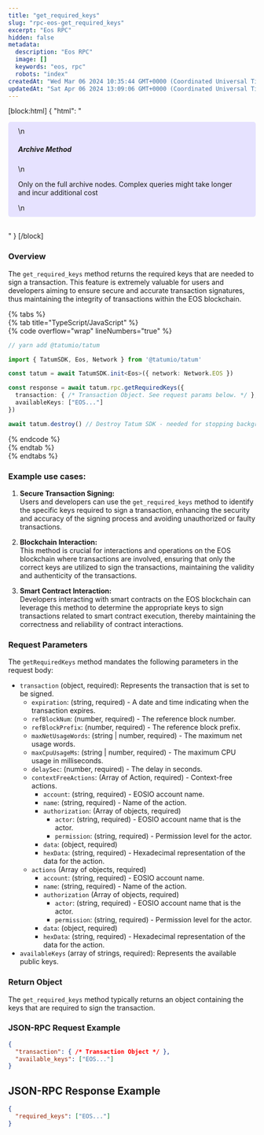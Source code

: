 ```yaml
---
title: "get_required_keys"
slug: "rpc-eos-get_required_keys"
excerpt: "Eos RPC"
hidden: false
metadata: 
  description: "Eos RPC"
  image: []
  keywords: "eos, rpc"
  robots: "index"
createdAt: "Wed Mar 06 2024 10:35:44 GMT+0000 (Coordinated Universal Time)"
updatedAt: "Sat Apr 06 2024 13:09:06 GMT+0000 (Coordinated Universal Time)"
---
```

[block:html]
{
  "html": "<div style="padding: 10px 20px; border-radius: 5px; background-color: #e6e2ff; margin: 0 0 30px 0;">\n  <h5>Archive Method</h5>\n  <p>Only on the full archive nodes. Complex queries might take longer and incur additional cost</p>\n</div>"
}
[/block]


### Overview

The `get_required_keys` method returns the required keys that are needed to sign a transaction. This feature is extremely valuable for users and developers aiming to ensure secure and accurate transaction signatures, thus maintaining the integrity of transactions within the EOS blockchain.

{% tabs %}  
{% tab title="TypeScript/JavaScript" %}  
{% code overflow="wrap" lineNumbers="true" %}

```typescript
// yarn add @tatumio/tatum

import { TatumSDK, Eos, Network } from '@tatumio/tatum'

const tatum = await TatumSDK.init<Eos>({ network: Network.EOS })

const response = await tatum.rpc.getRequiredKeys({
  transaction: { /* Transaction Object. See request params below. */ },
  availableKeys: ["EOS..."]
})

await tatum.destroy() // Destroy Tatum SDK - needed for stopping background jobs
```

{% endcode %}  
{% endtab %}  
{% endtabs %}

### Example use cases:

1. **Secure Transaction Signing:**  
   Users and developers can use the `get_required_keys` method to identify the specific keys required to sign a transaction, enhancing the security and accuracy of the signing process and avoiding unauthorized or faulty transactions.

2. **Blockchain Interaction:**  
   This method is crucial for interactions and operations on the EOS blockchain where transactions are involved, ensuring that only the correct keys are utilized to sign the transactions, maintaining the validity and authenticity of the transactions.

3. **Smart Contract Interaction:**  
   Developers interacting with smart contracts on the EOS blockchain can leverage this method to determine the appropriate keys to sign transactions related to smart contract execution, thereby maintaining the correctness and reliability of contract interactions.

### Request Parameters

The `getRequiredKeys` method mandates the following parameters in the request body:

- `transaction` (object, required): Represents the transaction that is set to be signed. 
  - `expiration`: (string, required) - A date and time indicating when the transaction expires.
  - `refBlockNum`: (number, required) - The reference block number.
  - `refBlockPrefix`: (number, required) - The reference block prefix.
  - `maxNetUsageWords`: (string | number, required) - The maximum net usage words.
  - `maxCpuUsageMs`: (string | number, required) - The maximum CPU usage in milliseconds.
  - `delaySec`: (number, required) - The delay in seconds.
  - `contextFreeActions`: (Array of Action, required) - Context-free actions.
    - `account`: (string, required) - EOSIO account name.
    - `name`: (string, required) - Name of the action.
    - `authorization`: (Array of objects, required)
      - `actor`: (string, required) - EOSIO account name that is the actor.
      - `permission`: (string, required) - Permission level for the actor.
    - `data`: (object, required)
    - `hexData`: (string, required) - Hexadecimal representation of the data for the action.
  - `actions` (Array of objects, required)
    - `account`: (string, required) - EOSIO account name.
    - `name`: (string, required) - Name of the action.
    - `authorization` (Array of objects, required)
      - `actor`: (string, required) - EOSIO account name that is the actor.
      - `permission`: (string, required) - Permission level for the actor.
    - `data`: (object, required)
    - `hexData`: (string, required) - Hexadecimal representation of the data for the action.
- `availableKeys` (array of strings, required): Represents the available public keys.

### Return Object

The `get_required_keys` method typically returns an object containing the keys that are required to sign the transaction.

### JSON-RPC Request Example

```json
{
  "transaction": { /* Transaction Object */ },
  "available_keys": ["EOS..."]
}
```

## JSON-RPC Response Example

```json
{
  "required_keys": ["EOS..."]
}
```
